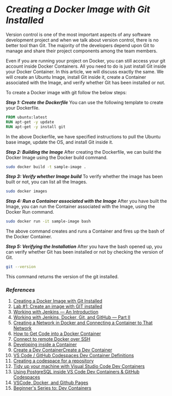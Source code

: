 
# **_Creating a Docker Image with Git Installed_**

Version control is one of the most important aspects of any software development project and when we talk about version control, there is no better tool than Git. The majority of the developers depend upon Git to manage and share their project components among the team members. 

Even if you are running your project on Docker, you can still access your git account inside Docker Containers. All you need to do is just install Git inside your Docker Container. In this article, we will discuss exactly the same. We will create an Ubuntu Image, install Git inside it, create a Container associated with the Image, and verify whether Git has been installed or not.

To create a Docker image with git follow the below steps:

***Step 1: Create the Dockerfile***
You can use the following template to create your Dockerfile. 
```dockerfile
FROM ubuntu:latest
RUN apt-get -y update
RUN apt-get -y install git
```
In the above Dockerfile, we have specified instructions to pull the Ubuntu base image, update the OS, and install Git inside it.

***Step 2: Building the Image***
After creating the Dockerfile, we can build the Docker Image using the Docker build command.

```bash
sudo docker build -t sample-image .
```

***Step 3: Verify whether Image build***
To verify whether the image has been built or not, you can list all the Images.
```bash
sudo docker images
```

***Step 4: Run a Container associated with the Image***
After you have built the Image, you can run the Container associated with the Image, using the Docker Run command.

```bash
sudo docker run -it sample-image bash
```

The above command creates and runs a Container and fires up the bash of the Docker Container.

***Step 5: Verifying the Installation***
After you have the bash opened up, you can verify whether Git has been installed or not by checking the version of Git.

```bash
git --version
```
This command returns the version of the git installed.




### **_References_**
1. [Creating a Docker Image with Git Installed](https://www.geeksforgeeks.org/creating-a-docker-image-with-git-installed/)
2. [Lab #1: Create an image with GIT installed](https://dockerlabs.collabnix.com/beginners/dockerfile/lab1_dockerfile_git.html)
3. [Working with Jenkins — An Introduction](https://akshayavb99.medium.com/working-with-jenkins-an-introduction-48ecf3de3c25)
4. [Working with Jenkins, Docker, Git, and GitHub — Part II](https://akshayavb99.medium.com/working-with-jenkins-docker-git-and-github-part-ii-d74b6e47140c)
5. [Creating a Network in Docker and Connecting a Container to That Network](https://www.geeksforgeeks.org/creating-a-network-in-docker-and-connecting-a-container-to-that-network/?ref=rp)
6. [How to Get Code into a Docker Container](https://blog.cloud66.com/how-to-get-code-into-a-docker-container)
7. [Connect to remote Docker over SSH](https://code.visualstudio.com/docs/containers/ssh)
8. [Developing inside a Container](https://code.visualstudio.com/docs/devcontainers/containers)
9. [Create a Dev ContainerCreate a Dev Container](https://code.visualstudio.com/docs/devcontainers/create-dev-container)
10. [VS Code / GitHub Codespaces Dev Container Definitions](https://github.com/microsoft/vscode-dev-containers)
11. [Creating a codespace for a repository](https://docs.github.com/en/codespaces/developing-in-codespaces/creating-a-codespace-for-a-repository)
12. [Tidy up your machine with Visual Studio Code Dev Containers](https://dev.to/this-is-learning/tidy-up-your-machine-with-visual-studio-code-dev-containers-256n)
13. [Using PostgreSQL inside VS Code Dev Containers & GitHub Codespaces](https://www.youtube.com/watch?v=JTHTWp9DIZQ)
14. [VSCode, Docker, and Github Pages](https://www.allisonthackston.com/articles/vscode-docker-github-pages.html)
15. [Beginner's Series to: Dev Containers](https://www.youtube.com/playlist?list=PLj6YeMhvp2S5G_X6ZyMc8gfXPMFPg3O31)